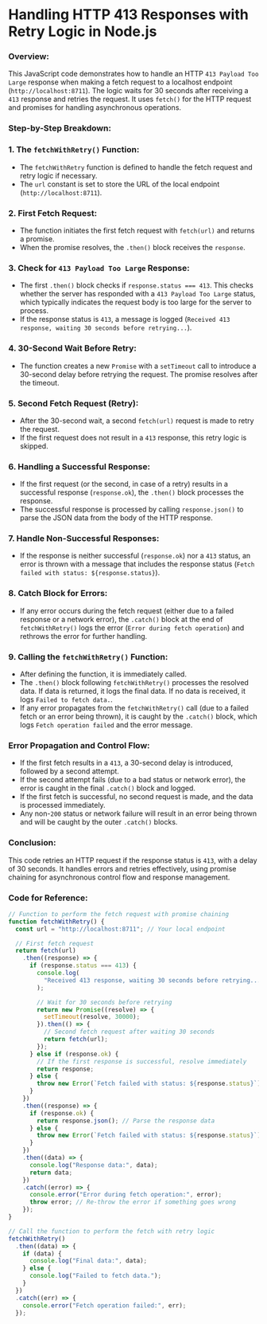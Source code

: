 # Handling HTTP 413 Responses with Retry Logic in Node.js

### Overview:

This JavaScript code demonstrates how to handle an HTTP `413 Payload Too Large` response when making a fetch request to a localhost endpoint (`http://localhost:8711`). The logic waits for 30 seconds after receiving a `413` response and retries the request. It uses `fetch()` for the HTTP request and promises for handling asynchronous operations.

### Step-by-Step Breakdown:

### 1. **The `fetchWithRetry()` Function**:

- The `fetchWithRetry` function is defined to handle the fetch request and retry logic if necessary.
- The `url` constant is set to store the URL of the local endpoint (`http://localhost:8711`).

### 2. **First Fetch Request**:

- The function initiates the first fetch request with `fetch(url)` and returns a promise.
- When the promise resolves, the `.then()` block receives the `response`.

### 3. **Check for `413 Payload Too Large` Response**:

- The first `.then()` block checks if `response.status === 413`. This checks whether the server has responded with a `413 Payload Too Large` status, which typically indicates the request body is too large for the server to process.
- If the response status is `413`, a message is logged (`Received 413 response, waiting 30 seconds before retrying...`).

### 4. **30-Second Wait Before Retry**:

- The function creates a new `Promise` with a `setTimeout` call to introduce a 30-second delay before retrying the request. The promise resolves after the timeout.

### 5. **Second Fetch Request (Retry)**:

- After the 30-second wait, a second `fetch(url)` request is made to retry the request.
- If the first request does not result in a `413` response, this retry logic is skipped.

### 6. **Handling a Successful Response**:

- If the first request (or the second, in case of a retry) results in a successful response (`response.ok`), the `.then()` block processes the response.
- The successful response is processed by calling `response.json()` to parse the JSON data from the body of the HTTP response.

### 7. **Handle Non-Successful Responses**:

- If the response is neither successful (`response.ok`) nor a `413` status, an error is thrown with a message that includes the response status (`Fetch failed with status: ${response.status}`).

### 8. **Catch Block for Errors**:

- If any error occurs during the fetch request (either due to a failed response or a network error), the `.catch()` block at the end of `fetchWithRetry()` logs the error (`Error during fetch operation`) and rethrows the error for further handling.

### 9. **Calling the `fetchWithRetry()` Function**:

- After defining the function, it is immediately called.
- The `.then()` block following `fetchWithRetry()` processes the resolved data. If data is returned, it logs the final data. If no data is received, it logs `Failed to fetch data.`.
- If any error propagates from the `fetchWithRetry()` call (due to a failed fetch or an error being thrown), it is caught by the `.catch()` block, which logs `Fetch operation failed` and the error message.

### Error Propagation and Control Flow:

- If the first fetch results in a `413`, a 30-second delay is introduced, followed by a second attempt.
- If the second attempt fails (due to a bad status or network error), the error is caught in the final `.catch()` block and logged.
- If the first fetch is successful, no second request is made, and the data is processed immediately.
- Any non-`200` status or network failure will result in an error being thrown and will be caught by the outer `.catch()` blocks.

### Conclusion:

This code retries an HTTP request if the response status is `413`, with a delay of 30 seconds. It handles errors and retries effectively, using promise chaining for asynchronous control flow and response management.

### Code for Reference:

```javascript
// Function to perform the fetch request with promise chaining
function fetchWithRetry() {
  const url = "http://localhost:8711"; // Your local endpoint

  // First fetch request
  return fetch(url)
    .then((response) => {
      if (response.status === 413) {
        console.log(
          "Received 413 response, waiting 30 seconds before retrying..."
        );

        // Wait for 30 seconds before retrying
        return new Promise((resolve) => {
          setTimeout(resolve, 30000);
        }).then(() => {
          // Second fetch request after waiting 30 seconds
          return fetch(url);
        });
      } else if (response.ok) {
        // If the first response is successful, resolve immediately
        return response;
      } else {
        throw new Error(`Fetch failed with status: ${response.status}`);
      }
    })
    .then((response) => {
      if (response.ok) {
        return response.json(); // Parse the response data
      } else {
        throw new Error(`Fetch failed with status: ${response.status}`);
      }
    })
    .then((data) => {
      console.log("Response data:", data);
      return data;
    })
    .catch((error) => {
      console.error("Error during fetch operation:", error);
      throw error; // Re-throw the error if something goes wrong
    });
}

// Call the function to perform the fetch with retry logic
fetchWithRetry()
  .then((data) => {
    if (data) {
      console.log("Final data:", data);
    } else {
      console.log("Failed to fetch data.");
    }
  })
  .catch((err) => {
    console.error("Fetch operation failed:", err);
  });
```
